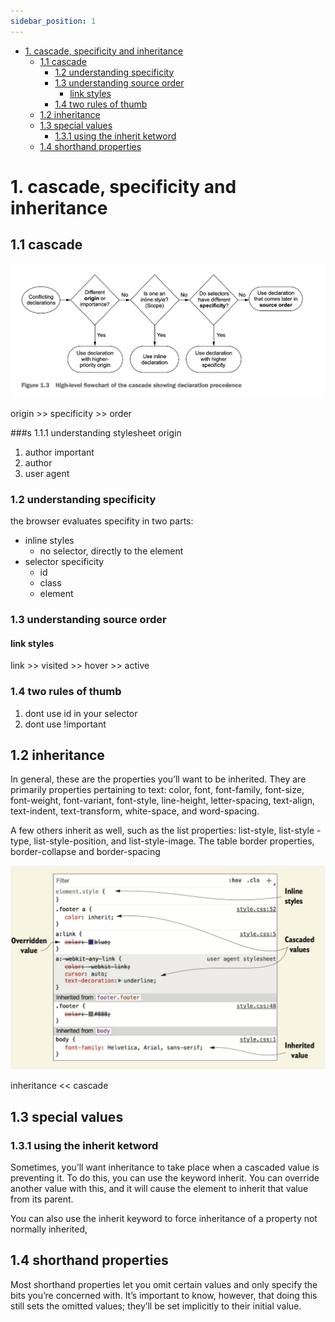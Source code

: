 ```yaml
---
sidebar_position: 1
---
```


- [1. cascade, specificity and inheritance](#1-cascade-specificity-and-inheritance)
  - [1.1 cascade](#11-cascade)
    - [1.2 understanding specificity](#12-understanding-specificity)
    - [1.3 understanding source order](#13-understanding-source-order)
      - [link styles](#link-styles)
    - [1.4 two rules of thumb](#14-two-rules-of-thumb)
  - [1.2 inheritance](#12-inheritance)
  - [1.3 special values](#13-special-values)
    - [1.3.1 using the inherit ketword](#131-using-the-inherit-ketword)
  - [1.4 shorthand properties](#14-shorthand-properties)



# 1. cascade, specificity and inheritance

## 1.1 cascade

![](./images/cascade.png)

origin >> specificity >> order

###s 1.1.1 understanding stylesheet origin

1. author important
2. author
3. user agent
   
### 1.2 understanding specificity

the browser evaluates specifity in two parts: 
- inline styles
  - no selector, directly to the element 
- selector specificity
  - id
  - class
  - element

### 1.3 understanding source order

#### link styles

link >> visited >> hover >> active


### 1.4 two rules of thumb

1. dont use id in your selector
2. dont use !important

## 1.2 inheritance 

In general, these are the properties you’ll want to be inherited. They are primarily properties pertaining to text: color, font, font-family, font-size, font-weight, font-variant, font-style, line-height, letter-spacing, text-align, text-indent, text-transform, white-space, and word-spacing.

A few others inherit as well, such as the list properties: list-style, list-style -type, list-style-position, and list-style-image. The table border properties, border-collapse and border-spacing

![](images/devtool.png)

inheritance << cascade

## 1.3 special values
### 1.3.1 using the inherit ketword
Sometimes, you’ll want inheritance to take place when a cascaded value is preventing it. To do this, you can use the keyword inherit. You can override another value with this, and it will cause the element to inherit that value from its parent.

You can also use the inherit keyword to force inheritance of a property not normally inherited,


## 1.4 shorthand properties

Most shorthand properties let you omit certain values and only specify the bits you’re concerned with. It’s important to know, however, that doing this still sets the omitted values; they’ll be set implicitly to their initial value.


